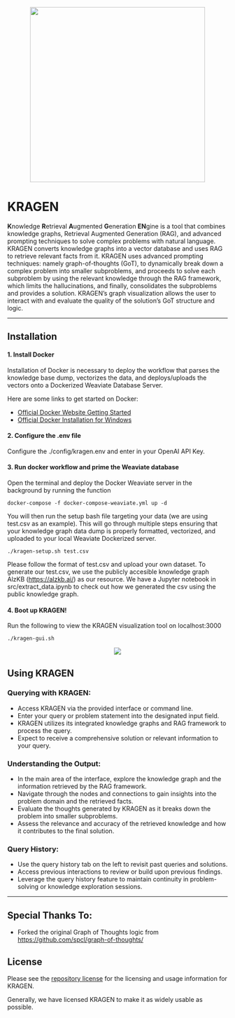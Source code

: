 <p align="center">
<img src="https://github.com/EpistasisLab/KRAGEN/blob/readme-update/images/OIG4.jpeg" width=400 />
</p>

# KRAGEN
**K**nowledge **R**etrieval **A**ugmented **G**eneration **EN**gine is a tool that combines knowledge graphs, Retrieval Augmented Generation (RAG), and advanced prompting techniques to solve complex problems with natural language. KRAGEN converts knowledge graphs into a vector database and uses RAG to retrieve relevant facts from it. KRAGEN uses advanced prompting techniques: namely graph-of-thoughts (GoT), to dynamically break down a complex problem into smaller subproblems, and proceeds to solve each subproblem by using the relevant knowledge through the RAG framework, which limits the hallucinations, and finally, consolidates the subproblems and provides a solution. KRAGEN’s graph visualization allows the user to interact with and evaluate the quality of the solution’s GoT structure and logic.

- - - -

## Installation

#### 1. Install Docker

Installation of Docker is necessary to deploy the workflow that parses the knowledge base dump, vectorizes the data, and deploys/uploads the vectors onto a Dockerized Weaviate Database Server. 

Here are some links to get started on Docker:
  - [Official Docker Website Getting Started](https://docs.docker.com/engine/getstarted/step_one/)
  - [Official Docker Installation for Windows](https://docs.docker.com/docker-for-windows/install/)

#### 2. Configure the .env file

Configure the ./config/kragen.env and enter in your OpenAI API Key.

#### 3. Run docker workflow and prime the Weaviate database

Open the terminal and deploy the Docker Weaviate server in the background by running the function

`docker-compose -f docker-compose-weaviate.yml up -d`

You will then run the setup bash file targeting your data (we are using test.csv as an example). This will go through multiple steps ensuring that your knowledge graph data dump is properly formatted, vectorized, and uploaded to your local Weaviate Dockerized server.

`./kragen-setup.sh test.csv`

Please follow the format of test.csv and upload your own dataset. To generate our test.csv, we use the publicly accesible knowledge graph AlzKB (https://alzkb.ai/) as our resource. We have a Jupyter notebook in src/extract_data.ipynb to check out how we generated the csv using the public knowledge graph.

#### 4. Boot up KRAGEN!

Run the following to view the KRAGEN visualization tool on localhost:3000

`./kragen-gui.sh`

<p align="center">
<img src="https://github.com/EpistasisLab/KRAGEN/blob/readme-update/images/KG2Diagram.png" />
</p>

## Using KRAGEN

### Querying with KRAGEN:

- Access KRAGEN via the provided interface or command line.
- Enter your query or problem statement into the designated input field.
- KRAGEN utilizes its integrated knowledge graphs and RAG framework to process the query.
- Expect to receive a comprehensive solution or relevant information to your query.

### Understanding the Output:

- In the main area of the interface, explore the knowledge graph and the information retrieved by the RAG framework.
- Navigate through the nodes and connections to gain insights into the problem domain and the retrieved facts.
- Evaluate the thoughts generated by KRAGEN as it breaks down the problem into smaller subproblems.
- Assess the relevance and accuracy of the retrieved knowledge and how it contributes to the final solution.

### Query History:

- Use the query history tab on the left to revisit past queries and solutions.
- Access previous interactions to review or build upon previous findings.
- Leverage the query history feature to maintain continuity in problem-solving or knowledge exploration sessions.

---

## Special Thanks To:
- Forked the original Graph of Thoughts logic from https://github.com/spcl/graph-of-thoughts/

## License

Please see the [repository license](https://github.com/EpistasisLab/KRAGEN/blob/master/LICENSE) for the licensing and usage information for KRAGEN.

Generally, we have licensed KRAGEN to make it as widely usable as possible.

